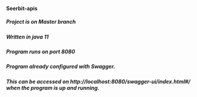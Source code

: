 #### Seerbit-apis
##### Project is on Master branch

##### Written in java 11

##### Program runs on port 8080

##### Program already configured with Swagger.
##### This can be accessed on http://localhost:8080/swagger-ui/index.html#/ when the program is up and running.


